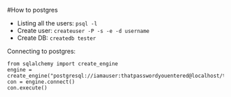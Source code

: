 #How to postgres

* Listing all the users: `psql -l`
* Create user: `createuser -P -s -e -d username`
* Create DB: `createdb tester`

Connecting to postgres:

```
from sqlalchemy import create_engine
engine = create_engine("postgresql://iamauser:thatpasswordyouentered@localhost/test")
con = engine.connect()
con.execute()
```